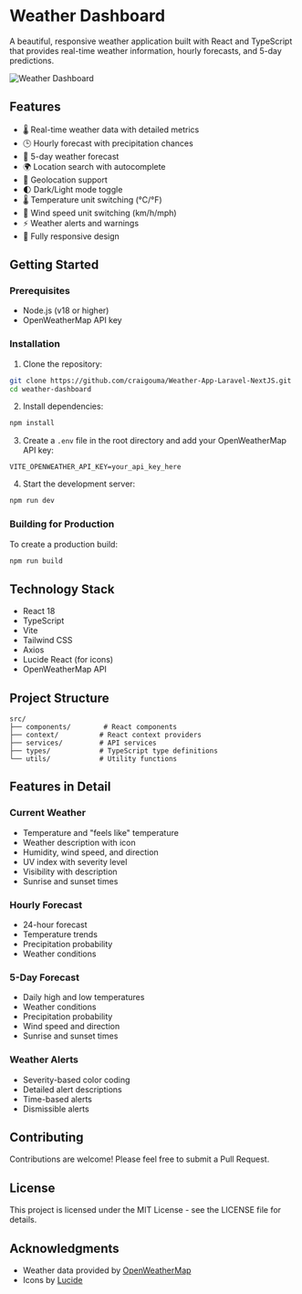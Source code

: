 # Weather Dashboard

A beautiful, responsive weather application built with React and TypeScript that provides real-time weather information, hourly forecasts, and 5-day predictions.

![Weather Dashboard](https://images.pexels.com/photos/1118873/pexels-photo-1118873.jpeg?auto=compress&cs=tinysrgb&w=1260&h=750&dpr=2)

## Features

- 🌡️ Real-time weather data with detailed metrics
- 🕒 Hourly forecast with precipitation chances
- 📅 5-day weather forecast
- 🌍 Location search with autocomplete
- 📍 Geolocation support
- 🌓 Dark/Light mode toggle
- 🌡️ Temperature unit switching (°C/°F)
- 💨 Wind speed unit switching (km/h/mph)
- ⚡ Weather alerts and warnings
- 📱 Fully responsive design

## Getting Started

### Prerequisites

- Node.js (v18 or higher)
- OpenWeatherMap API key

### Installation

1. Clone the repository:

```bash
git clone https://github.com/craigouma/Weather-App-Laravel-NextJS.git
cd weather-dashboard
```

2. Install dependencies:

```bash
npm install
```

3. Create a `.env` file in the root directory and add your OpenWeatherMap API key:

```
VITE_OPENWEATHER_API_KEY=your_api_key_here
```

4. Start the development server:

```bash
npm run dev
```

### Building for Production

To create a production build:

```bash
npm run build
```

## Technology Stack

- React 18
- TypeScript
- Vite
- Tailwind CSS
- Axios
- Lucide React (for icons)
- OpenWeatherMap API

## Project Structure

```
src/
├── components/        # React components
├── context/          # React context providers
├── services/         # API services
├── types/            # TypeScript type definitions
└── utils/            # Utility functions
```

## Features in Detail

### Current Weather

- Temperature and "feels like" temperature
- Weather description with icon
- Humidity, wind speed, and direction
- UV index with severity level
- Visibility with description
- Sunrise and sunset times

### Hourly Forecast

- 24-hour forecast
- Temperature trends
- Precipitation probability
- Weather conditions

### 5-Day Forecast

- Daily high and low temperatures
- Weather conditions
- Precipitation probability
- Wind speed and direction
- Sunrise and sunset times

### Weather Alerts

- Severity-based color coding
- Detailed alert descriptions
- Time-based alerts
- Dismissible alerts

## Contributing

Contributions are welcome! Please feel free to submit a Pull Request.

## License

This project is licensed under the MIT License - see the LICENSE file for details.

## Acknowledgments

- Weather data provided by [OpenWeatherMap](https://openweathermap.org/)
- Icons by [Lucide](https://lucide.dev/)
